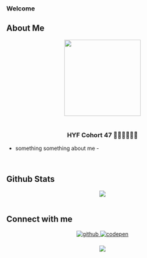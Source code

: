 ### Welcome

## About Me
<div align="center">
    <img src="https://media1.giphy.com/media/v1.Y2lkPTc5MGI3NjExZ3IyNjA1cGMzOHl1YzF0NzIyZ21wZjduMnR0Mm5jNzYxZDNqZ2RlMyZlcD12MV9pbnRlcm5hbF9naWZfYnlfaWQmY3Q9Zw/13HgwGsXF0aiGY/giphy.gif" align="center" width="200" height="200" /></div>  

<br/>  

### <div align="center"> HYF Cohort 47 🧑🏻‍💻👨🏻‍🎓</div>  
  
- something something about me - 

<br/>  



## Github Stats  
<div align="center"><img src="https://github-readme-stats.vercel.app/api?username=ImAltay&show_icons=true&count_private=true&hide_border=true" align="center" /></div>  

<br/>  


## Connect with me  
<div align="center">
<a href="https://github.com/ImAltay" target="_blank">
<img src=https://img.shields.io/badge/github-%2324292e.svg?&style=for-the-badge&logo=github&logoColor=white alt=github style="margin-bottom: 5px;" />

<a href="#" target="_blank">
<img src=https://img.shields.io/badge/codepen-%23131417.svg?&style=for-the-badge&logo=codepen&logoColor=white alt=codepen style="margin-bottom: 5px;" />
</a>  
</div>  
  

<br/>  


<div align="center">
<img src="https://komarev.com/ghpvc/?username=ImAltay-a&&style=flat-square" align="center" />
</div>  
  


<!--
**ImAltay/ImAltay** is a ✨ _special_ ✨ repository because its `README.md` (this file) appears on your GitHub profile.

Here are some ideas to get you started:

- 🔭 I’m currently working on ...
- 🌱 I’m currently learning ...
- 👯 I’m looking to collaborate on ...
- 🤔 I’m looking for help with ...
- 💬 Ask me about ...
- 📫 How to reach me: ...
- 😄 Pronouns: ...
- ⚡ Fun fact: ...
-->
